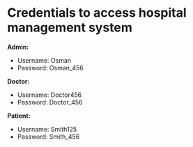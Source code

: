 # Credentials to access hospital management system

**Admin:**
 - Username: Osman 
 - Password: Osman_456

**Doctor:**
 - Username: Doctor456 
 - Password: Doctor_456

**Patient:**
 - Username: Smith125 
 - Password: Smith_456
